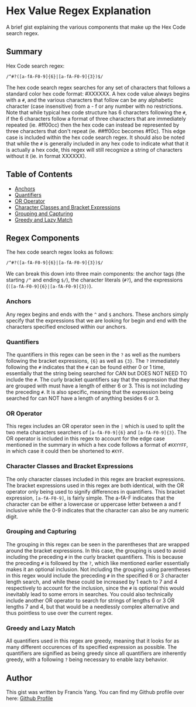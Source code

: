 # Hex Value Regex Explanation

A brief gist explaining the various components that make up the Hex Code search regex.

## Summary

Hex Code search regex: 
```
/^#?([a-fA-F0-9]{6}|[a-fA-F0-9]{3})$/
```
The hex code search regex searches for any set of characters that follows a standard color hex code format: #XXXXXX. A hex code value always begins with a `#`, and the various characters that follow can be any alphabetic character (case insensitive) from a - f or any number with no restrictions. Note that while typical hex code structure has 6 characters following the `#`, if the 6 characters follow a format of three characters that are immediately repeated (ie. #ff00cc) then the hex code can instead be represented by three characters that don't repeat (ie. ##ff00cc becomes #f0c). This edge case is included within the hex code search regex. It should also be noted that while the `#` is generally included in any hex code to indicate what that it is actually a hex code, this regex will still recognize a string of characters without it (ie. in format XXXXXX).


## Table of Contents

- [Anchors](#anchors)
- [Quantifiers](#quantifiers)
- [OR Operator](#or-operator)
- [Character Classes and Bracket Expressions](#character-classes-and-bracket-expressions)
- [Grouping and Capturing](#grouping-and-capturing)
- [Greedy and Lazy Match](#greedy-and-lazy-match)

## Regex Components

The hex code search regex looks as follows:
```
/^#?([a-fA-F0-9]{6}|[a-fA-F0-9]{3})$/
```
We can break this down into three main components: the anchor tags (the starting `/^` and ending `$/`), the character literals (`#?`), and the expressions (`([a-fA-F0-9]{6}|[a-fA-F0-9]{3})`). 

### Anchors

Any regex begins and ends with the `^` and `$` anchors. These anchors simply specify that the expressions that we are looking for begin and end with the characters specified enclosed within our anchors.

### Quantifiers

The quantifiers in this regex can be seen in the `?` as well as the numbers following the bracket expressions, `{6}` as well as `{3}`. The `?` immediately following the `#` indicates that the `#` can be found either 0 or 1 time, essentially that the string being searched for CAN but DOES NOT NEED TO include the `#`. The curly bracket quantifiers say that the expression that they are grouped with must have a length of either 6 or 3. This is not including the preceding `#`. It is also specific, meaning that the expression being searched for can NOT have a length of anything besides 6 or 3.

### OR Operator

This regex includes an OR operator seen in the `|` which is used to split the two meta characters searchers of `[a-fA-F0-9]{6}` and `[a-fA-F0-9]{3}`. The OR operator is included in this regex to account for the edge case mentioned in the summary in which a hex code follows a format of `#XXYYFF`, in which case it could then be shortened to `#XYF`.

### Character Classes and Bracket Expressions

The only character classes included in this regex are bracket expressions. The bracket expressions used in this regex are both identical, with the OR operator only being used to signify differences in quantifiers. This bracket expression, `[a-fA-F0-9]`, is fairly simple. The a-fA-F indicates that the character can be either a lowercase or uppercase letter between a and f inclusive while the 0-9 indicates that the character can also be any numeric digit.

### Grouping and Capturing

The grouping in this regex can be seen in the parentheses that are wrapped around the bracket expressions. In this case, the grouping is used to avoid including the preceding `#` in the curly bracket quantifiers. This is because the preceding `#` is followed by the `?`, which like mentioned earlier essentially makes it an optional inclusion. Not including the grouping using parentheses in this regex would include the preceding `#` in the specified 6 or 3 character length search, and while these could be increased by 1 each to 7 and 4 respectively to account for the inclusion, since the `#` is optional this would inevitably lead to some errors in searches. You could also technically include another OR operator to search for strings of lengths 6 or 3 OR lengths 7 and 4, but that would be a needlessly complex alternative and thus pointless to use over the current regex.

### Greedy and Lazy Match

All quantifiers used in this regex are greedy, meaning that it looks for as many different occurences of its specified expression as possible. The quantifiers are signified as being greedy since all quantifiers are inherently greedy, with a following `?` being necessary to enable lazy behavior.


## Author

This gist was written by Francis Yang. You can find my Github profile over here: [Github Profile](https://github.com/Fy50167)
